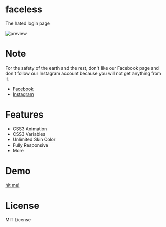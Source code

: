 # faceless
The hated login page

![preview](https://res.cloudinary.com/dxxpf0zqw/image/upload/c_scale,w_1000/v1524671048/faceless_zmfbol.png)

# Note
For the safety of the earth and the rest, don't like our Facebook page and don't follow our Instagram account because you will not get anything from it.

- [Facebook](https://www.facebook.com/itskodinger)
- [Instagram](http://instagram.com/itskodinger)

# Features
- CSS3 Animation
- CSS3 Variables
- Unlimited Skin Color
- Fully Responsive
- More

# Demo
[hit me!](https://itskodinger.github.io/faceless/index.html)

# License
MIT License

